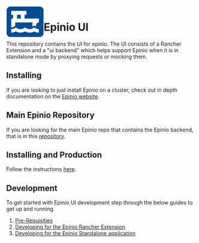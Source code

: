 <img src="./docs/images/epinio.png" align="left" width="100" height="50%">

# Epinio UI
This repository contains the UI for epinio. The UI consists of a Rancher Extension and a "ui backend" which helps support Epinio when it is in standalone mode by proxying requests or mocking them. 

## Installing
If you are looking to just install Epinio on a cluster, check out in depth documentation on the [Epinio website](https://docs.epinio.io/installation/install_epinio).

## Main Epinio Repository
If you are looking for the main Epinio repo that contains the Epinio backend, that is in this [repository](https://github.com/epinio/epinio).

## Installing and Production
Follow the instructions [here](https://github.com/epinio/ui/docs/developer/production.md).

## Development
To get started with Epinio UI development step through the below guides to get up and running. 
1. [Pre-Requisities](https://github.com/epinio/ui/docs/developer/pre-requisities.md)
2. [Developing for the Epinio Rancher Extension](https://github.com/epinio/ui/docs/developer/developing-rancher-extension.md)
3. [Developing for the Epinio Standalone application](https://github.com/epinio/ui/docs/developer/developing-standalone-application.md)
